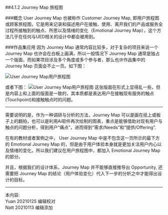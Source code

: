 ##4.1.2 Journey Map 旅程图

###概念
User Journey Map 也被称作 Customer Journey Map, 即用户旅程图或顾客旅程图，它是用来记录和描述用户在接触、使用、离开我们的产品或服务全过程所接触到的触点、所思以及情绪的变化（Emotional Journey Map），这个方法几乎在任何与UED相关的设计中都会被用到。  

###作品集应用
因为 Journey Map 通常内容比较多，对于复杂的项目来说一个 Journey Map 也许会在白板上画满，所以一般情况下 Journey Map 通常是独占一个版面，而如果项目涉及多个角度或多个参与者，那么也许作品集中的 Journey Map 页面会不止一页。如下图：

![User Journey Map用户旅程图](http://kitpic.makebi.net/2021/uedsd_04.jpg)

或者下图：
![User Journey Map用户旅程图](http://kitpic.makebi.net/2021/uedsd_05.jpg)
这张版面在形式上显得乱一些，但是内容上和上面的版面是一致的，其本质都是表达用户在接触现有服务的触点(Touchpoint)和接触触点时的问题。

---

需要说明的是，作为一种调研与分析的方法，Journey Map 可以是画在纸上或板子上的翻拍，也可以是利用Ai软件再次绘制的图表，重点是能够借助对现有用户与触点的问题分析，得到用户“痛点”，进而得到“需求/Needs”和“提供/Offering”.

在有的教材或者案例之中， User Journey Map 中是不包含这一页所示的最下方的 Emotional Journey Map 的，但是由于用户体验本身就是更加关注用户内心以及情绪的变化，所以我们建议在用户旅程图中，都加入 Emotional Journey Map 的部分。  

并且，根据我们的设计体系，Journey Map 并不能够直接推导出 Opportunity, 还需要把 Journey Map 的结论（用户体验变化）代入下一步的分析之中才能得出设计的目标。


---
本内容:    
Yuan 20210125 编辑校对  
Natt 20210113 编辑添加
